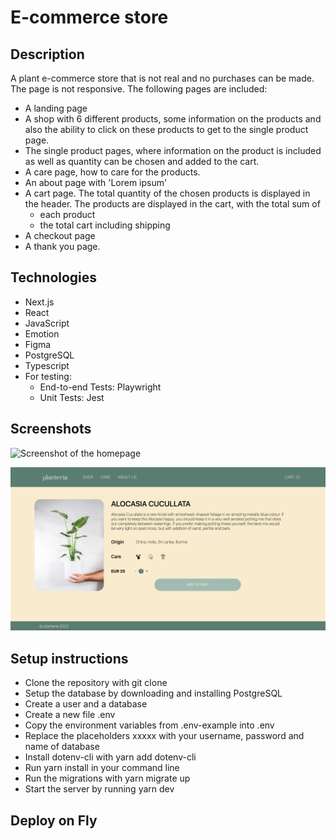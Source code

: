 # E-commerce store

## Description

A plant e-commerce store that is not real and no purchases can be made. The page is not responsive. The following pages are included:

- A landing page
- A shop with 6 different products, some information on the products and also the ability to click on these products to get to the single product page.
- The single product pages, where information on the product is included as well as quantity can be chosen and added to the cart.
- A care page, how to care for the products.
- An about page with 'Lorem ipsum'
- A cart page. The total quantity of the chosen products is displayed in the header. The products are displayed in the cart, with the total sum of
  - each product
  - the total cart including shipping
- A checkout page
- A thank you page.

## Technologies

- Next.js
- React
- JavaScript
- Emotion
- Figma
- PostgreSQL
- Typescript
- For testing:
  - End-to-end Tests: Playwright
  - Unit Tests: Jest

## Screenshots

![Screenshot of the homepage](./Homepage.png 'Screenshot of the homepage')

![Screenshot of the single product page](./SinglePlantPage.png 'Screenshot of the single product page')

## Setup instructions

- Clone the repository with git clone <repo>
- Setup the database by downloading and installing PostgreSQL
- Create a user and a database
- Create a new file .env
- Copy the environment variables from .env-example into .env
- Replace the placeholders xxxxx with your username, password and name of database
- Install dotenv-cli with yarn add dotenv-cli
- Run yarn install in your command line
- Run the migrations with yarn migrate up
- Start the server by running yarn dev

## Deploy on Fly
